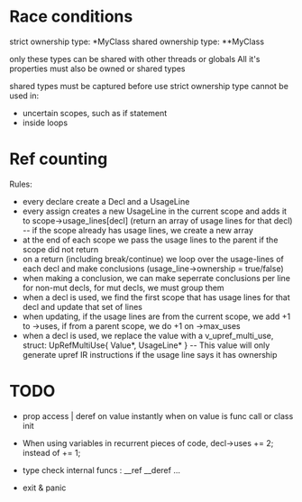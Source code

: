 
# Race conditions

strict ownership type: *MyClass
shared ownership type: **MyClass

only these types can be shared with other threads or globals
All it's properties must also be owned or shared types

shared types must be captured before use
strict ownership type cannot be used in:
- uncertain scopes, such as if statement
- inside loops


# Ref counting

Rules:
- every declare create a Decl and a UsageLine
- every assign creates a new UsageLine in the current scope and adds it to scope->usage_lines[decl] (return an array of usage lines for that decl)
-- if the scope already has usage lines, we create a new array
- at the end of each scope we pass the usage lines to the parent if the scope did not return
- on a return (including break/continue) we loop over the usage-lines of each decl and make conclusions (usage_line->ownership = true/false)
- when making a conclusion, we can make seperrate conclusions per line for non-mut decls, for mut decls, we must group them
- when a decl is used, we find the first scope that has usage lines for that decl and update that set of lines
- when updating, if the usage lines are from the current scope, we add +1 to ->uses, if from a parent scope, we do +1 on ->max_uses
- when a decl is used, we replace the value with a v_upref_multi_use, struct: UpRefMultiUse{ Value*, UsageLine* }
-- This value will only generate upref IR instructions if the usage line says it has ownership


# TODO

- prop access | deref on value instantly when on value is func call or class init
- When using variables in recurrent pieces of code, decl->uses += 2; instead of += 1;

- type check internal funcs : __ref __deref ...
- exit & panic

